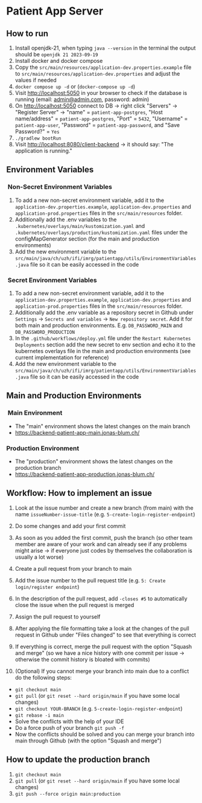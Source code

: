 # Patient App Server

## How to run

1. Install openjdk-21, when typing `java --version` in the terminal the output should be `openjdk 21 2023-09-19`
2. Install docker and docker compose
3. Copy the `src/main/resources/application-dev.properties.example` file to `src/main/resources/application-dev.properties` and adjust the values if needed
4. `docker compose up -d` or (`docker-compose up -d`)
5. Visit <http://localhost:5050> in your browser to check if the database is running (email: <admin@admin.com>, password: admin)
6. On <http://localhost:5050> connect to DB -> right click "Servers" -> "Register Server" -> "name" = `patient-app-postgres`, "Host name/address" = `patient-app-postgres`, "Port" = `5432`, "Username" = `patient-app-user`, "Password" = `patient-app-password`, and "Save Password?" = `Yes`
7. `./gradlew bootRun`
8. Visit <http://localhost:8080/client-backend> -> it should say: "The application is running."

## Environment Variables

###  Non-Secret Environment Variables

1. To add a new non-secret environment variable, add it to the `application-dev.properties.example`, `application-dev.properties` and `application-prod.properties` files in the `src/main/resources` folder.
2. Additionally add the .env variables to the `.kubernetes/overlays/main/kustomization.yaml` and `.kubernetes/overlays/production/kustomization.yaml` files under the configMapGenerator section (for the main and production environments)
3. Add the new environment variable to the `src/main/java/ch/uzh/ifi/imrg/patientapp/utils/EnvironmentVariables.java` file so it can be easily accessed in the code

###  Secret Environment Variables

1. To add a new non-secret environment variable, add it to the `application-dev.properties.example`, `application-dev.properties` and `application-prod.properties` files in the `src/main/resources` folder.
2. Additionally add the .env variable as a repository secret in Github under `Settings` -> `Secrets and variables` -> `New repository secret`. Add it for both main and production environments. E.g. `DB_PASSWORD_MAIN` and `DB_PASSWORD_PRODUCTION`
3. In the `.github/workflows/deploy.yml` file under the `Restart Kubernetes Deployments` section add the new secret to env section and echo it to the kubernetes overlays file in the main and production environments (see current implementation for reference)
4. Add the new environment variable to the `src/main/java/ch/uzh/ifi/imrg/patientapp/utils/EnvironmentVariables.java` file so it can be easily accessed in the code

## Main and Production Environments

###  Main Environment

- The "main" environment shows the latest changes on the main branch
- <https://backend-patient-app-main.jonas-blum.ch/>

### Production Environment

- The "production" environment shows the latest changes on the production branch
- <https://backend-patient-app-production.jonas-blum.ch/>

## Workflow: How to implement an issue

1. Look at the issue number and create a new branch (from main) with the name `issueNumber-issue-title` (e.g. `5-create-login-register-endpoint`)
2. Do some changes and add your first commit
3. As soon as you added the first commit, push the branch (so other team member are aware of your work and can already see if any problems might arise -> if everyone just codes by themselves the collaboration is usually a lot worse)
4. Create a pull request from your branch to main
5. Add the issue number to the pull request title (e.g. `5: Create login/register endpoint`)
6. In the description of the pull request, add `-closes #5` to automatically close the issue when the pull request is merged
7. Assign the pull request to yourself

8. After applying the file formatting take a look at the changes of the pull request in Github under "Files changed" to see that everything is correct
9. If everything is correct, merge the pull request with the option "Squash and merge" (so we have a nice history with one commit per issue -> otherwise the commit history is bloated with commits)
10. (Optional) If you cannot merge your branch into main due to a conflict do the following steps:

- `git checkout main`
- `git pull` (or `git reset --hard origin/main` if you have some local changes)
- `git checkout YOUR-BRANCH` (e.g. `5-create-login-register-endpoint`)
- `git rebase -i main`
- Solve the conflicts with the help of your IDE
- Do a force push of your branch `git push -f`
- Now the conflicts should be solved and you can merge your branch into main through Github (with the option "Squash and merge")

## How to update the production branch

1. `git checkout main`
2. `git pull` (or `git reset --hard origin/main` if you have some local changes)
3. `git push --force origin main:production`

